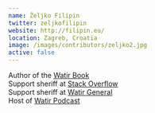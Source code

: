 ```yaml
---
name: Željko Filipin
twitter: zeljkofilipin
website: http://filipin.eu/
location: Zagreb, Croatia
image: /images/contributors/zeljko2.jpg 
active: false
---
```


Author of the <a href="http://watir.com/book/">Watir Book</a><br />
Support sheriff at
<a href="http://stackoverflow.com/tags/watir">Stack Overflow</a><br />
Support sheriff at 
<a href="http://groups.google.com/group/watir-general/">Watir General</a><br /> 
Host of <a href="http://watirpodcast.com/">Watir Podcast</a>
